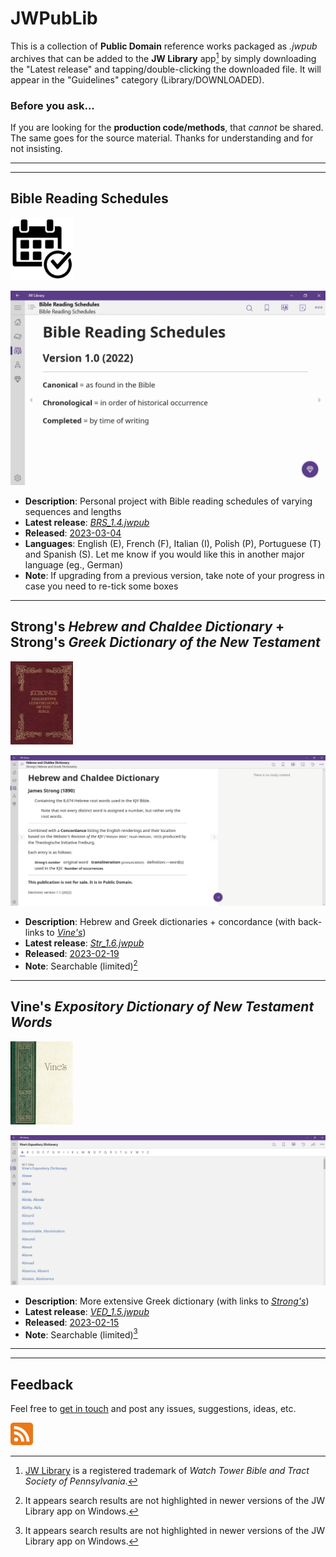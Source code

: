 # JWPubLib

This is a collection of **Public Domain** reference works packaged as *.jwpub* archives that can be added to the **JW Library** app[^1] by simply downloading the "Latest release" and tapping/double-clicking the downloaded file. It will appear in the "Guidelines" category (Library/DOWNLOADED).

### Before you ask...

If you are looking for the **production code/methods**, that *cannot* be shared. The same goes for the source material. Thanks for understanding and for not insisting.
____
____
## Bible Reading Schedules
<img src="screenshots/BRS.jpg" width="100px">

![preview](screenshots/BRS.gif)

* **Description**: Personal project with Bible reading schedules of varying sequences and lengths
* **Latest release**: [*BRS_1.4.jwpub*](https://github.com/erykjj/jwpublib/releases/tag/BRS_1.4)
* **Released**: [2023-03-04](CHANGELOG.md/#brs_14---2023-03-04)
* **Languages**: English (E), French (F), Italian (I), Polish (P), Portuguese (T) and Spanish (S). Let me know if you would like this in another major language (eg., German)
* **Note**: If upgrading from a previous version, take note of your progress in case you need to re-tick some boxes

____
## Strong's *Hebrew and Chaldee Dictionary* + Strong's *Greek Dictionary of the New Testament*
<img src="screenshots/Strongs.jpg" width="100px">

![preview](screenshots/Str.gif)

* **Description**: Hebrew and Greek dictionaries + concordance (with back-links to [*Vine's*](README.md/#vines-expository-dictionary-of-new-testament-words))
* **Latest release**: [*Str_1.6.jwpub*](https://github.com/erykjj/jwpublib/releases/tag/Str_1.6)
* **Released**: [2023-02-19](CHANGELOG.md/#str_16---2023-02-19)
* **Note**: Searchable (limited)[^2]

____
## Vine's *Expository Dictionary of New Testament Words*
<img src="screenshots/Vines.jpg" width="100px">

![preview](screenshots/VED.gif)

* **Description**: More extensive Greek dictionary (with links to [*Strong's*](README.md/#strongs-hebrew-and-chaldee-dictionary--strongs-greek-dictionary-of-the-new-testament))
* **Latest release**: [*VED_1.5.jwpub*](https://github.com/erykjj/jwpublib/releases/tag/VED_1.5)
* **Released**: [2023-02-15](CHANGELOG.md/#ved_15---2023-02-15)
* **Note**: Searchable (limited)[^2]
____
____
## Feedback

Feel free to [get in touch](https://github.com/erykjj/jwpublib/issues) and post any issues, suggestions, ideas, etc.

[![RSS of releases](screenshots/rss-36.png)](https://github.com/erykjj/jwpublib/releases.atom)

[^1]: [JW Library](https://www.jw.org/en/online-help/jw-library/) is a registered trademark of *Watch Tower Bible and Tract Society of Pennsylvania*.
[^2]: It appears search results are not highlighted in newer versions of the JW Library app on Windows.
